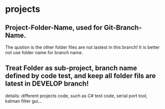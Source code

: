 # projects

## Project-Folder-Name, used for Git-Branch-Name.

The qustion is the other folder files are not lastest in this branch!
It is better not use folder name for branch name.

## Treat Folder as sub-project, branch name defined by code test, and keep all folder fils are latest in DEVELOP branch!

details: different projects code, such as C# test code, serial port tool, kalman filter gui...
